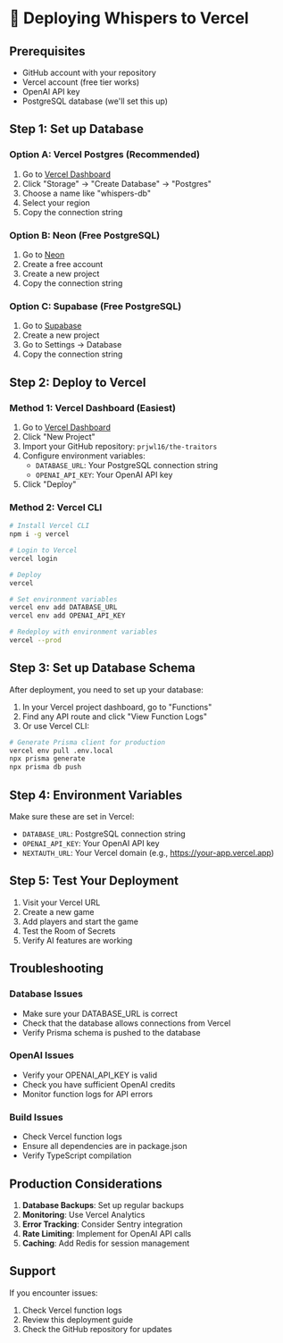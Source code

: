 # 🚀 Deploying Whispers to Vercel

## Prerequisites
- GitHub account with your repository
- Vercel account (free tier works)
- OpenAI API key
- PostgreSQL database (we'll set this up)

## Step 1: Set up Database

### Option A: Vercel Postgres (Recommended)
1. Go to [Vercel Dashboard](https://vercel.com/dashboard)
2. Click "Storage" → "Create Database" → "Postgres"
3. Choose a name like "whispers-db"
4. Select your region
5. Copy the connection string


### Option B: Neon (Free PostgreSQL)
1. Go to [Neon](https://neon.tech)
2. Create a free account
3. Create a new project
4. Copy the connection string

### Option C: Supabase (Free PostgreSQL)
1. Go to [Supabase](https://supabase.com)
2. Create a new project
3. Go to Settings → Database
4. Copy the connection string

## Step 2: Deploy to Vercel

### Method 1: Vercel Dashboard (Easiest)
1. Go to [Vercel Dashboard](https://vercel.com/dashboard)
2. Click "New Project"
3. Import your GitHub repository: `prjwl16/the-traitors`
4. Configure environment variables:
   - `DATABASE_URL`: Your PostgreSQL connection string
   - `OPENAI_API_KEY`: Your OpenAI API key
5. Click "Deploy"

### Method 2: Vercel CLI
```bash
# Install Vercel CLI
npm i -g vercel

# Login to Vercel
vercel login

# Deploy
vercel

# Set environment variables
vercel env add DATABASE_URL
vercel env add OPENAI_API_KEY

# Redeploy with environment variables
vercel --prod
```

## Step 3: Set up Database Schema

After deployment, you need to set up your database:

1. In your Vercel project dashboard, go to "Functions"
2. Find any API route and click "View Function Logs"
3. Or use Vercel CLI:

```bash
# Generate Prisma client for production
vercel env pull .env.local
npx prisma generate
npx prisma db push
```

## Step 4: Environment Variables

Make sure these are set in Vercel:

- `DATABASE_URL`: PostgreSQL connection string
- `OPENAI_API_KEY`: Your OpenAI API key
- `NEXTAUTH_URL`: Your Vercel domain (e.g., https://your-app.vercel.app)

## Step 5: Test Your Deployment

1. Visit your Vercel URL
2. Create a new game
3. Add players and start the game
4. Test the Room of Secrets
5. Verify AI features are working

## Troubleshooting

### Database Issues
- Make sure your DATABASE_URL is correct
- Check that the database allows connections from Vercel
- Verify Prisma schema is pushed to the database

### OpenAI Issues
- Verify your OPENAI_API_KEY is valid
- Check you have sufficient OpenAI credits
- Monitor function logs for API errors

### Build Issues
- Check Vercel function logs
- Ensure all dependencies are in package.json
- Verify TypeScript compilation

## Production Considerations

1. **Database Backups**: Set up regular backups
2. **Monitoring**: Use Vercel Analytics
3. **Error Tracking**: Consider Sentry integration
4. **Rate Limiting**: Implement for OpenAI API calls
5. **Caching**: Add Redis for session management

## Support

If you encounter issues:
1. Check Vercel function logs
2. Review this deployment guide
3. Check the GitHub repository for updates
